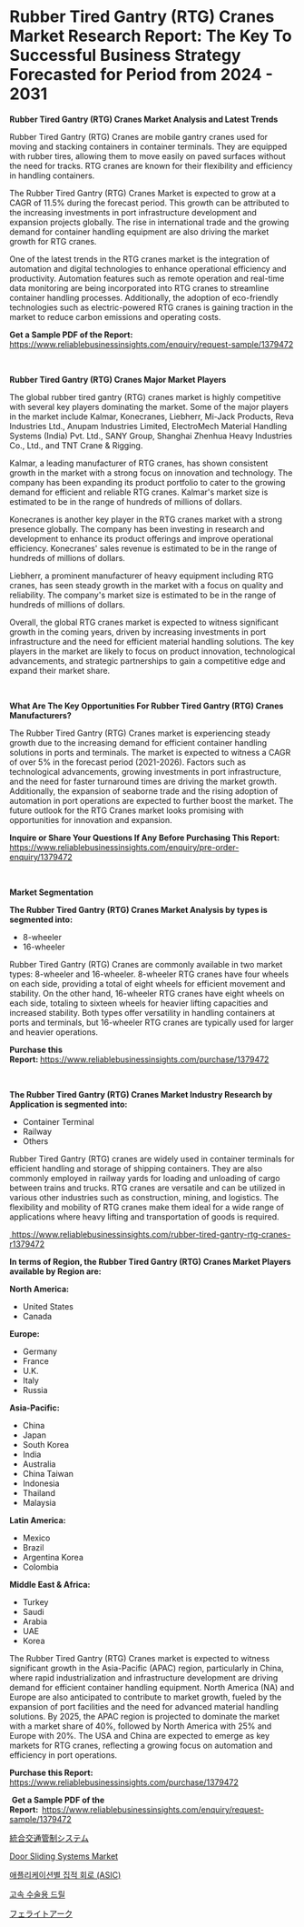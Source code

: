 <p><h1>Rubber Tired Gantry (RTG) Cranes Market Research Report: The Key To Successful Business Strategy Forecasted for Period from 2024 - 2031</h1></p><p><strong>Rubber Tired Gantry (RTG) Cranes Market Analysis and Latest Trends</strong></p>
<p><p>Rubber Tired Gantry (RTG) Cranes are mobile gantry cranes used for moving and stacking containers in container terminals. They are equipped with rubber tires, allowing them to move easily on paved surfaces without the need for tracks. RTG cranes are known for their flexibility and efficiency in handling containers.</p><p>The Rubber Tired Gantry (RTG) Cranes Market is expected to grow at a CAGR of 11.5% during the forecast period. This growth can be attributed to the increasing investments in port infrastructure development and expansion projects globally. The rise in international trade and the growing demand for container handling equipment are also driving the market growth for RTG cranes.</p><p>One of the latest trends in the RTG cranes market is the integration of automation and digital technologies to enhance operational efficiency and productivity. Automation features such as remote operation and real-time data monitoring are being incorporated into RTG cranes to streamline container handling processes. Additionally, the adoption of eco-friendly technologies such as electric-powered RTG cranes is gaining traction in the market to reduce carbon emissions and operating costs.</p></p>
<p><strong>Get a Sample PDF of the Report:&nbsp;</strong> <a href="https://www.reliablebusinessinsights.com/enquiry/request-sample/1379472">https://www.reliablebusinessinsights.com/enquiry/request-sample/1379472</a></p>
<p>&nbsp;</p>
<p><strong>Rubber Tired Gantry (RTG) Cranes Major Market Players</strong></p>
<p><p>The global rubber tired gantry (RTG) cranes market is highly competitive with several key players dominating the market. Some of the major players in the market include Kalmar, Konecranes, Liebherr, Mi-Jack Products, Reva Industries Ltd., Anupam Industries Limited, ElectroMech Material Handling Systems (India) Pvt. Ltd., SANY Group, Shanghai Zhenhua Heavy Industries Co., Ltd., and TNT Crane & Rigging.</p><p>Kalmar, a leading manufacturer of RTG cranes, has shown consistent growth in the market with a strong focus on innovation and technology. The company has been expanding its product portfolio to cater to the growing demand for efficient and reliable RTG cranes. Kalmar's market size is estimated to be in the range of hundreds of millions of dollars.</p><p>Konecranes is another key player in the RTG cranes market with a strong presence globally. The company has been investing in research and development to enhance its product offerings and improve operational efficiency. Konecranes' sales revenue is estimated to be in the range of hundreds of millions of dollars.</p><p>Liebherr, a prominent manufacturer of heavy equipment including RTG cranes, has seen steady growth in the market with a focus on quality and reliability. The company's market size is estimated to be in the range of hundreds of millions of dollars.</p><p>Overall, the global RTG cranes market is expected to witness significant growth in the coming years, driven by increasing investments in port infrastructure and the need for efficient material handling solutions. The key players in the market are likely to focus on product innovation, technological advancements, and strategic partnerships to gain a competitive edge and expand their market share.</p></p>
<p>&nbsp;</p>
<p><strong>What Are The Key Opportunities For Rubber Tired Gantry (RTG) Cranes Manufacturers?</strong></p>
<p><p>The Rubber Tired Gantry (RTG) Cranes market is experiencing steady growth due to the increasing demand for efficient container handling solutions in ports and terminals. The market is expected to witness a CAGR of over 5% in the forecast period (2021-2026). Factors such as technological advancements, growing investments in port infrastructure, and the need for faster turnaround times are driving the market growth. Additionally, the expansion of seaborne trade and the rising adoption of automation in port operations are expected to further boost the market. The future outlook for the RTG Cranes market looks promising with opportunities for innovation and expansion.</p></p>
<p><strong>Inquire or Share Your Questions If Any Before Purchasing This Report:</strong> <a href="https://www.reliablebusinessinsights.com/enquiry/pre-order-enquiry/1379472">https://www.reliablebusinessinsights.com/enquiry/pre-order-enquiry/1379472</a></p>
<p>&nbsp;</p>
<p><strong>Market Segmentation</strong></p>
<p><strong>The Rubber Tired Gantry (RTG) Cranes Market Analysis by types is segmented into:</strong></p>
<p><ul><li>8-wheeler</li><li>16-wheeler</li></ul></p>
<p><p>Rubber Tired Gantry (RTG) Cranes are commonly available in two market types: 8-wheeler and 16-wheeler. 8-wheeler RTG cranes have four wheels on each side, providing a total of eight wheels for efficient movement and stability. On the other hand, 16-wheeler RTG cranes have eight wheels on each side, totaling to sixteen wheels for heavier lifting capacities and increased stability. Both types offer versatility in handling containers at ports and terminals, but 16-wheeler RTG cranes are typically used for larger and heavier operations.</p></p>
<p><strong>Purchase this Report:&nbsp;</strong><a href="https://www.reliablebusinessinsights.com/purchase/1379472">https://www.reliablebusinessinsights.com/purchase/1379472</a></p>
<p>&nbsp;</p>
<p><strong>The Rubber Tired Gantry (RTG) Cranes Market Industry Research by Application is segmented into:</strong></p>
<p><ul><li>Container Terminal</li><li>Railway</li><li>Others</li></ul></p>
<p><p>Rubber Tired Gantry (RTG) cranes are widely used in container terminals for efficient handling and storage of shipping containers. They are also commonly employed in railway yards for loading and unloading of cargo between trains and trucks. RTG cranes are versatile and can be utilized in various other industries such as construction, mining, and logistics. The flexibility and mobility of RTG cranes make them ideal for a wide range of applications where heavy lifting and transportation of goods is required.</p></p>
<p><a href="https://www.reliablebusinessinsights.com/rubber-tired-gantry-rtg-cranes-r1379472">&nbsp;https://www.reliablebusinessinsights.com/rubber-tired-gantry-rtg-cranes-r1379472</a></p>
<p><strong>In terms of Region, the Rubber Tired Gantry (RTG) Cranes Market Players available by Region are:</strong></p>
<p>
    <p> <strong> North America: </strong>
        <ul>
            <li>United States</li>
            <li>Canada</li>
        </ul>
        </p> 
    <p> <strong> Europe: </strong>
        <ul>
            <li>Germany</li>
            <li>France</li>
            <li>U.K.</li>
            <li>Italy</li>
            <li>Russia</li>
        </ul>
        </p> 
    <p> <strong> Asia-Pacific: </strong>
        <ul>
            <li>China</li>
            <li>Japan</li>
            <li>South Korea</li>
            <li>India</li>
            <li>Australia</li>
            <li>China Taiwan</li>
            <li>Indonesia</li>
            <li>Thailand</li>
            <li>Malaysia</li>
        </ul>
        </p> 
    <p> <strong> Latin America: </strong>
        <ul>
            <li>Mexico</li>
            <li>Brazil</li>
            <li>Argentina Korea</li>
            <li>Colombia</li>
        </ul>
        </p> 
    <p> <strong> Middle East & Africa: </strong>
        <ul>
            <li>Turkey</li>
            <li>Saudi</li>
            <li>Arabia</li>
            <li>UAE</li>
            <li>Korea</li>
        </ul>
    </p>
    </p>
<p><p>The Rubber Tired Gantry (RTG) Cranes market is expected to witness significant growth in the Asia-Pacific (APAC) region, particularly in China, where rapid industrialization and infrastructure development are driving demand for efficient container handling equipment. North America (NA) and Europe are also anticipated to contribute to market growth, fueled by the expansion of port facilities and the need for advanced material handling solutions. By 2025, the APAC region is projected to dominate the market with a market share of 40%, followed by North America with 25% and Europe with 20%. The USA and China are expected to emerge as key markets for RTG cranes, reflecting a growing focus on automation and efficiency in port operations.</p></p>
<p><strong>Purchase this Report: </strong><a href="https://www.reliablebusinessinsights.com/purchase/1379472">https://www.reliablebusinessinsights.com/purchase/1379472</a></p>
<p>&nbsp;<strong>Get a Sample PDF of the Report:&nbsp;&nbsp;</strong><a href="https://www.reliablebusinessinsights.com/enquiry/request-sample/1379472">https://www.reliablebusinessinsights.com/enquiry/request-sample/1379472</a></p>
<p><strong></strong></p>
<p><p><a href="https://github.com/Andrewones2023/Market-Research-Report-List-1/blob/main/1551620161596.md">統合交通管制システム</a></p><p><a href="https://github.com/EbonyHane1955/Market-Research-Report-List-1/blob/main/door-sliding-systems-market.md">Door Sliding Systems Market</a></p><p><a href="https://github.com/Madalyell456456/Market-Research-Report-List-2/blob/main/8980365173981.md">애플리케이션별 집적 회로 (ASIC)</a></p><p><a href="https://github.com/garnett961902/Market-Research-Report-List-2/blob/main/3777185173982.md">고속 수술용 드릴</a></p><p><a href="https://github.com/hardee896/Market-Research-Report-List-2/blob/main/6922085161595.md">フェライトアーク</a></p></p>